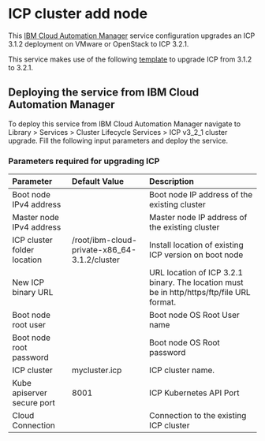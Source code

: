 # ICP cluster add node

This [IBM Cloud Automation Manager](https://www.ibm.com/support/knowledgecenter/en/SS2L37/product_welcome_cloud_automation_manager.html) service configuration upgrades an ICP 3.1.2 
deployment on VMware or OpenStack to ICP 3.2.1.
	
This service makes use of the following [template](https://github.com/IBM-CAMHub-Open/template_icp_upgrade/tree/3.2.1/ICP/terraform) 
to upgrade ICP from 3.1.2 to 3.2.1.

## Deploying the service from IBM Cloud Automation Manager

To deploy this service from IBM Cloud Automation Manager navigate to Library > Services > Cluster Lifecycle Services > ICP v3_2_1 cluster upgrade. Fill the following input parameters and deploy the service.

### Parameters required for upgrading ICP


| Parameter | Default Value | Description |
| :-------------- |:--------------| :-----|
| Boot node IPv4 address | | Boot node IP address of the existing cluster |
| Master node IPv4 address | | Master node IP address of the existing cluster |
| ICP cluster folder location | /root/ibm-cloud-private-x86_64-3.1.2/cluster | Install location of existing ICP version on boot node |
| New ICP binary URL | | URL location of ICP 3.2.1 binary. The location must be in http/https/ftp/file URL format. |
| Boot node root user | | Boot node OS Root User name |
| Boot node root password| | Boot node OS Root password |
| ICP cluster | mycluster.icp | ICP cluster name.  |
| Kube apiserver secure port | 8001 | ICP Kubernetes API Port |
| Cloud Connection |  | Connection to the existing ICP cluster |
